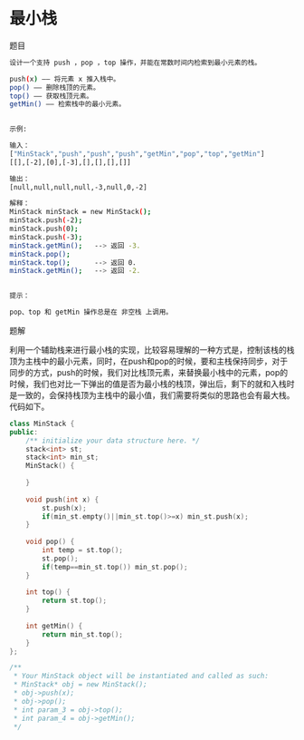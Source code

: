 # 最小栈

题目

```bash
设计一个支持 push ，pop ，top 操作，并能在常数时间内检索到最小元素的栈。

push(x) —— 将元素 x 推入栈中。
pop() —— 删除栈顶的元素。
top() —— 获取栈顶元素。
getMin() —— 检索栈中的最小元素。
 

示例:

输入：
["MinStack","push","push","push","getMin","pop","top","getMin"]
[[],[-2],[0],[-3],[],[],[],[]]

输出：
[null,null,null,null,-3,null,0,-2]

解释：
MinStack minStack = new MinStack();
minStack.push(-2);
minStack.push(0);
minStack.push(-3);
minStack.getMin();   --> 返回 -3.
minStack.pop();
minStack.top();      --> 返回 0.
minStack.getMin();   --> 返回 -2.
 

提示：

pop、top 和 getMin 操作总是在 非空栈 上调用。
```

题解

利用一个辅助栈来进行最小栈的实现，比较容易理解的一种方式是，控制该栈的栈顶为主栈中的最小元素，同时，在push和pop的时候，要和主栈保持同步，对于同步的方式，push的时候，我们对比栈顶元素，来替换最小栈中的元素，pop的时候，我们也对比一下弹出的值是否为最小栈的栈顶，弹出后，剩下的就和入栈时是一致的，会保持栈顶为主栈中的最小值，我们需要将类似的思路也会有最大栈。代码如下。

```C++
class MinStack {
public:
    /** initialize your data structure here. */
    stack<int> st;
    stack<int> min_st;
    MinStack() {
        
    }
    
    void push(int x) {
        st.push(x);
        if(min_st.empty()||min_st.top()>=x) min_st.push(x);
    }
    
    void pop() {
        int temp = st.top();
        st.pop();
        if(temp==min_st.top()) min_st.pop();
    }
    
    int top() {
        return st.top();
    }
    
    int getMin() {
        return min_st.top();
    }
};

/**
 * Your MinStack object will be instantiated and called as such:
 * MinStack* obj = new MinStack();
 * obj->push(x);
 * obj->pop();
 * int param_3 = obj->top();
 * int param_4 = obj->getMin();
 */
```
